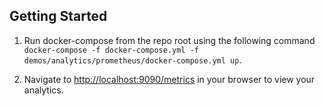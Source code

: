 ## Getting Started
1. Run docker-compose from the repo root using the following command `docker-compose -f docker-compose.yml -f demos/analytics/prometheus/docker-compose.yml up`.

2. Navigate to [http://localhost:9090/metrics](http://localhost:9090/metrics) in your browser to view your analytics.
